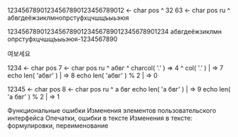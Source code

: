 12345678901234567890123456789012  <- char pos
                               ^
                               32
                               63 <- char pos ru
                               ^
абвгдеёжзиклмнопрстуфхцчшщъыьэюя

12345678901234567890123456789012345678901234
абвгдеёжзиклмн опрстуфхцчшщъыьэюя-1234567890

여보세요

1234 <- char pos
   7 <- char pos ru
   ^
абвг
   ^ charcol( '.' ) => 4
   ^ col( '.' )   | => 7
echo len( 'абвг' )     | => 8
echo len( 'абвг' ) % 2 | => 0

12345 <- char pos
    8 <- char pos ru
    ^
а бвг
echo len( 'а бвг' )     | => 9
echo len( 'а бвг' ) % 2 | => 1

Функциональные ошибки
Изменения элементов пользовательского интерфейса
Опечатки, ошибки в тексте
Изменения в тексте: формулировки, переименование

